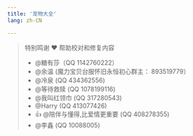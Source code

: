 ```yaml
---
title: '宠物大全'
lang: zh-CN

---
```


<Pets />

> 特别鸣谢 ❤️ 帮助校对和修复内容
> - @糖有莎（QQ 1142760222）
> - @余温 (魔力宝贝台服怀旧永恒初心群主： 893519779）
> - @冷泉 (QQ 434362556)
> - @等待救赎 (QQ 1078199116)
> - @我叫红领巾 (QQ 317280543)
> - @Harry (QQ 413077426)
> - 👍 @陪伴与懂得,比爱情更重要 (QQ 408278355)
> - @李鑫 (QQ 10088005)




